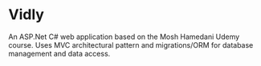 # Vidly
An ASP.Net C# web application based on the Mosh Hamedani Udemy course.
Uses MVC architectural pattern and migrations/ORM for database management and data access.
